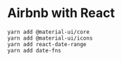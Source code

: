 
# Airbnb with React

```
yarn add @material-ui/core
yarn add @material-ui/icons
yarn add react-date-range
yarn add date-fns
```